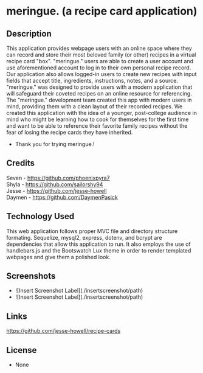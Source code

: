 # meringue. (a recipe card application)

## Description
This application provides webpage users with an online space where they can record and store their most beloved family (or other) recipes in a virtual recipe card "box". "meringue." users are able to create a user account and use aforementioned account to log in to their own personal recipe record. Our application also allows logged-in users to create new recipes with input fields that accept title, ingredients, instructions, notes, and a source. "meringue." was designed to provide users with a modern application that will safeguard their coveted recipes on an online resource for referencing. The "meringue." development team created this app with modern users in mind, providing them with a clean layout of their recorded recipes. We created this application with the idea of a younger, post-college audience in mind who might be learning how to cook for themselves for the first time and want to be able to reference their favorite family recipes without the fear of losing the recipe cards they have inherited.

- Thank you for trying meringue.! 

## Credits
Seven - https://github.com/phoenixpyra7  
Shyla - https://github.com/sailorshy94    
Jesse - https://github.com/jesse-howell    
Daymen - https://github.com/DaymenPasick    

## Technology Used
This web application follows proper MVC file and directory structure formating. Sequelize, mysql2, express, dotenv, and bcrypt are dependencies that allow this application to run. It also employs the use of handlebars.js and the Bootswatch Lux theme in order to render templated webpages and give them a polished look.

## Screenshots

- <Insert Screenshot Short Description>
    ![Insert Screenshot Label](./insertscreenshot/path) 


- <Insert Screenshot Short Description>
    ![Insert Screenshot Label](./insertscreenshot/path) 



## Links
https://github.com/jesse-howell/recipe-cards

## License

- None